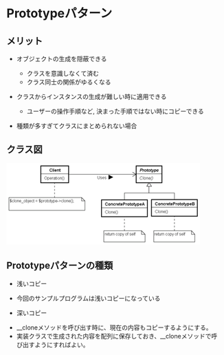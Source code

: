 # Prototypeパターン

## メリット

* オブジェクトの生成を隠蔽できる
  - クラスを意識しなくて済む
  - クラス同士の関係がゆるくなる
 
* クラスからインスタンスの生成が難しい時に適用できる
  - ユーザーの操作手順など, 決まった手順ではない時にコピーできる

* 種類が多すぎてクラスにまとめられない場合


## クラス図

![クラス図](./クラス図.png)


## Prototypeパターンの種類

* 浅いコピー
 - 今回のサンプルプログラムは浅いコピーになっている

* 深いコピー
 - __cloneメソッドを呼び出す時に、現在の内容もコピーするようにする。
 - 実装クラスで生成された内容を配列に保存しておき、__cloneメソッドで呼び出すようにすればよい。

